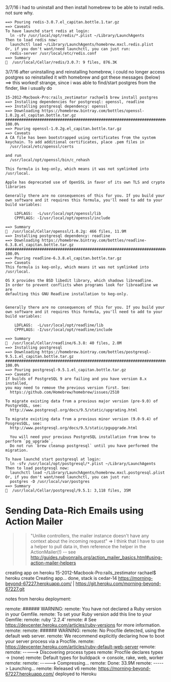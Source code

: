 3/7/16 i had to uninstall and then install homebrew to be able to install redis. not sure why. 

	==> Pouring redis-3.0.7.el_capitan.bottle.1.tar.gz
	==> Caveats
	To have launchd start redis at login:
	  ln -sfv /usr/local/opt/redis/*.plist ~/Library/LaunchAgents
	Then to load redis now:
	  launchctl load ~/Library/LaunchAgents/homebrew.mxcl.redis.plist
	Or, if you don't want/need launchctl, you can just run:
	  redis-server /usr/local/etc/redis.conf
	==> Summary
	🍺  /usr/local/Cellar/redis/3.0.7: 9 files, 876.3K

3/7/16 after uninstalling and reinstalling homebrew, i could no longer access postgres so reinstalled it with homebrew and got these messages (below) ==> this worked! strange, since i was able to find/start postgres from the finder, like i usually do
	
	15-2012-Macbook-Pro:rails_zestimator rachael$ brew install postgres
	==> Installing dependencies for postgresql: openssl, readline
	==> Installing postgresql dependency: openssl
	==> Downloading https://homebrew.bintray.com/bottles/openssl-1.0.2g.el_capitan.bottle.tar.gz
	######################################################################## 100.0%
	==> Pouring openssl-1.0.2g.el_capitan.bottle.tar.gz
	==> Caveats
	A CA file has been bootstrapped using certificates from the system
	keychain. To add additional certificates, place .pem files in
	  /usr/local/etc/openssl/certs

	and run
	  /usr/local/opt/openssl/bin/c_rehash

	This formula is keg-only, which means it was not symlinked into /usr/local.

	Apple has deprecated use of OpenSSL in favor of its own TLS and crypto libraries

	Generally there are no consequences of this for you. If you build your
	own software and it requires this formula, you'll need to add to your
	build variables:

	    LDFLAGS:  -L/usr/local/opt/openssl/lib
	    CPPFLAGS: -I/usr/local/opt/openssl/include

	==> Summary
	🍺  /usr/local/Cellar/openssl/1.0.2g: 466 files, 11.9M
	==> Installing postgresql dependency: readline
	==> Downloading https://homebrew.bintray.com/bottles/readline-6.3.8.el_capitan.bottle.tar.gz
	######################################################################## 100.0%
	==> Pouring readline-6.3.8.el_capitan.bottle.tar.gz
	==> Caveats
	This formula is keg-only, which means it was not symlinked into /usr/local.

	OS X provides the BSD libedit library, which shadows libreadline.
	In order to prevent conflicts when programs look for libreadline we are
	defaulting this GNU Readline installation to keg-only.


	Generally there are no consequences of this for you. If you build your
	own software and it requires this formula, you'll need to add to your
	build variables:

	    LDFLAGS:  -L/usr/local/opt/readline/lib
	    CPPFLAGS: -I/usr/local/opt/readline/include

	==> Summary
	🍺  /usr/local/Cellar/readline/6.3.8: 40 files, 2.0M
	==> Installing postgresql
	==> Downloading https://homebrew.bintray.com/bottles/postgresql-9.5.1.el_capitan.bottle.tar.gz
	######################################################################## 100.0%
	==> Pouring postgresql-9.5.1.el_capitan.bottle.tar.gz
	==> Caveats
	If builds of PostgreSQL 9 are failing and you have version 8.x installed,
	you may need to remove the previous version first. See:
	  https://github.com/Homebrew/homebrew/issues/2510

	To migrate existing data from a previous major version (pre-9.0) of PostgreSQL, see:
	  http://www.postgresql.org/docs/9.5/static/upgrading.html

	To migrate existing data from a previous minor version (9.0-9.4) of PosgresSQL, see:
	  http://www.postgresql.org/docs/9.5/static/pgupgrade.html

	  You will need your previous PostgreSQL installation from brew to perform `pg_upgrade`.
	  Do not run `brew cleanup postgresql` until you have performed the migration.

	To have launchd start postgresql at login:
	  ln -sfv /usr/local/opt/postgresql/*.plist ~/Library/LaunchAgents
	Then to load postgresql now:
	  launchctl load ~/Library/LaunchAgents/homebrew.mxcl.postgresql.plist
	Or, if you don't want/need launchctl, you can just run:
	  postgres -D /usr/local/var/postgres
	==> Summary
	🍺  /usr/local/Cellar/postgresql/9.5.1: 3,118 files, 35M

# Sending Data-Rich Emails using Action Mailer

>> "Unlike controllers, the mailer instance doesn't have any context about the incoming request" => I think that I have to use a helper to pull data in, then reference the helper in the ActionMailer(!) -- see http://guides.rubyonrails.org/action_mailer_basics.html#using-action-mailer-helpers

creating app on heroku
15-2012-Macbook-Pro:rails_zestimator rachael$ heroku create
Creating app... done, stack is cedar-14
https://morning-beyond-67227.herokuapp.com/ | https://git.heroku.com/morning-beyond-67227.git 

notes from heroku deployment:

remote: ###### WARNING:
remote:        You have not declared a Ruby version in your Gemfile.
remote:        To set your Ruby version add this line to your Gemfile:
remote:        ruby '2.2.4'
remote:        # See https://devcenter.heroku.com/articles/ruby-versions for more information.
remote: 
remote: ###### WARNING:
remote:        No Procfile detected, using the default web server.
remote:        We recommend explicitly declaring how to boot your server process via a Procfile.
remote:        https://devcenter.heroku.com/articles/ruby-default-web-server
remote: 
remote: -----> Discovering process types
remote:        Procfile declares types     -> (none)
remote:        Default types for buildpack -> console, rake, web, worker
remote: 
remote: -----> Compressing...
remote:        Done: 33.9M
remote: -----> Launching...
remote:        Released v6
remote:        https://morning-beyond-67227.herokuapp.com/ deployed to Heroku
